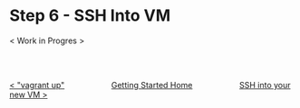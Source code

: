 # Step 6 - SSH Into VM

< Work in Progres >


<br>
<br>

 [< "vagrant up"](vagrant-up.md) &nbsp;&nbsp;&nbsp;&nbsp;&nbsp;&nbsp;&nbsp;&nbsp;&nbsp;&nbsp;&nbsp;&nbsp;&nbsp;&nbsp;&nbsp;&nbsp;&nbsp;&nbsp;&nbsp;&nbsp;[Getting Started Home](getting-started.md)&nbsp;&nbsp;&nbsp;&nbsp;&nbsp;&nbsp;&nbsp;&nbsp;&nbsp;&nbsp;&nbsp;&nbsp;&nbsp;&nbsp;&nbsp;&nbsp;&nbsp;&nbsp;&nbsp;&nbsp;  [SSH into your new VM >](ssh-into-vm.md)


